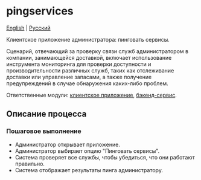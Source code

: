 # pingservices

[English](pingservices.md) | [Русский](pingservices.ru.md)

Клиентское приложение администратора: пинговать сервисы.

Сценарий, отвечающий за проверку связи служб администратором в компании, занимающейся доставкой, включает использование инструмента мониторинга для проверки доступности и производительности различных служб, таких как отслеживание доставки или управление запасами, а также получение предупреждений в случае обнаружения каких-либо проблем.

Ответственные модули: [клиентское приложение](../../frontend/adminclient.md), [бэкенд-сервис](../../backend/adminbackend.md).

## Описание процесса

### Пошаговое выполнение

- Администратор открывает приложение.
- Администратор выбирает опцию "Пинговать сервисы".
- Система проверяет все службы, чтобы убедиться, что они работают правильно.
- Система отображает результаты пинга администратору.
